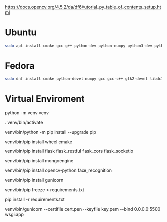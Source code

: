 https://docs.opencv.org/4.5.2/da/df6/tutorial_py_table_of_contents_setup.html


# Ubuntu
```bash
sudo apt install cmake gcc g++ python-dev python-numpy python3-dev python3-numpy libavcodec-dev libavformat-dev libswscale-dev libgstreamer-plugins-base1.0-dev libgstreamer1.0-dev libgtk2.0-dev libgtk-3-dev libpng-dev libjpeg-dev libopenexr-dev libtiff-dev libwebp-dev
```

# Fedora
```bash
sudo dnf install cmake python-devel numpy gcc gcc-c++ gtk2-devel libdc1394-devel ffmpeg-devel gstreamer-plugins-base-devel libpng-devel libjpeg-turbo-devel jasper-devel openexr-devel libtiff-devel libwebp-devel tbb-devel eigen3-devel
```


# Virtual Enviroment
python -m venv venv

. venv/bin/activate

venv/bin/python -m pip install --upgrade pip

venv/bin/pip install wheel cmake

venv/bin/pip install flask flask_restful flask_cors flask_socketio

venv/bin/pip install mongoengine

venv/bin/pip install opencv-python face_recognition

venv/bin/pip install gunicorn

venv/bin/pip freeze > requirements.txt

pip install -r requirements.txt

venv/bin/gunicorn --certifile cert.pen --keyfile key.pem --bind 0.0.0.0:5500 wsgi:app
